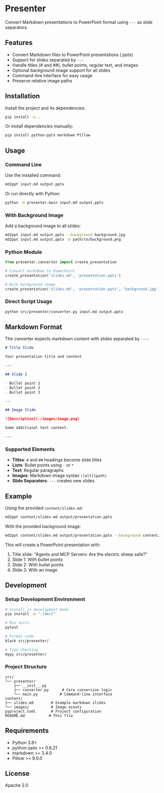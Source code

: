 # Presenter

Convert Markdown presentations to PowerPoint format using `---` as slide separators.

## Features

- Convert Markdown files to PowerPoint presentations (.pptx)
- Support for slides separated by `---`
- Handle titles (# and ##), bullet points, regular text, and images
- Optional background image support for all slides
- Command-line interface for easy usage
- Preserve relative image paths

## Installation

Install the project and its dependencies:

```bash
pip install -e .
```

Or install dependencies manually:

```bash
pip install python-pptx markdown Pillow
```

## Usage

### Command Line

Use the installed command:

```bash
md2ppt input.md output.pptx
```

Or run directly with Python:

```bash
python -m presenter.main input.md output.pptx
```

### With Background Image

Add a background image to all slides:

```bash
md2ppt input.md output.pptx --background background.jpg
md2ppt input.md output.pptx -b path/to/background.png
```

### Python Module

```python
from presenter.converter import create_presentation

# Convert markdown to PowerPoint
create_presentation('slides.md', 'presentation.pptx')

# With background image
create_presentation('slides.md', 'presentation.pptx', 'background.jpg')
```

### Direct Script Usage

```bash
python src/presenter/converter.py input.md output.pptx
```

## Markdown Format

The converter expects markdown content with slides separated by `---`:

```markdown
# Title Slide

Your presentation title and content

---

## Slide 2

- Bullet point 1
- Bullet point 2
- Bullet point 3

---

## Image Slide

![Description](./images/image.png)

Some additional text content.

---
```

### Supported Elements

- **Titles**: `#` and `##` headings become slide titles
- **Lists**: Bullet points using `-` or `*`
- **Text**: Regular paragraphs
- **Images**: Markdown image syntax `![alt](path)`
- **Slide Separators**: `---` creates new slides

## Example

Using the provided `content/slides.md`:

```bash
md2ppt content/slides.md output/presentation.pptx
```

With the provided background image:

```bash
md2ppt content/slides.md output/presentation.pptx --background content/background.jpg
```

This will create a PowerPoint presentation with:
1. Title slide: "Agents and MCP Servers: Are the electric sheep safe?"
2. Slide 1: With bullet points
3. Slide 2: With bullet points  
4. Slide 3: With an image

## Development

### Setup Development Environment

```bash
# Install in development mode
pip install -e ".[dev]"

# Run tests
pytest

# Format code
black src/presenter/

# Type checking
mypy src/presenter/
```

### Project Structure

```
src/
└── presenter/
    ├── __init__.py
    ├── converter.py      # Core conversion logic
    └── main.py          # Command-line interface
content/
├── slides.md        # Example markdown slides
└── images/          # Image assets
pyproject.toml       # Project configuration
README.md           # This file
```

## Requirements

- Python 3.8+
- python-pptx >= 0.6.21
- markdown >= 3.4.0
- Pillow >= 9.0.0

## License

Apache 2.0